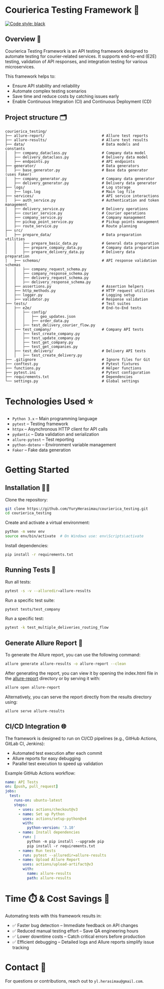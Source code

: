 # Courierica Testing Framework 🚀
[![Code style: black](https://img.shields.io/badge/code%20style-black-000000.svg)](https://github.com/psf/black)

## Overview 👀

Courierica Testing Framework is an API testing framework designed to automate testing for courier-related services. 
It supports end-to-end (E2E) testing, validation of API responses, and integration testing for various microservices.

This framework helps to:
* Ensure API stability and reliability
* Automate complex testing scenarios
* Save time and reduce costs by catching issues early
* Enable Continuous Integration (CI) and Continuous Deployment (CD)

## Project structure 🗂️

```
courierica_testing/
├── allure-report/                          # Allure test reports
├── allure-results/                         # Allure test results
├── data/                                   # Data models and constants
│   ├── company_dataclass.py                # Company data model
│   ├── delivery_dataclass.py               # Delivery data model
│   ├── endpoints.py                        # API endpoints
├── generator/                              # Data generators
│   ├── base_generator.py                   # Base data generator (uses Faker)
│   ├── company_generator.py                # Company data generator
│   ├── delivery_generator.py               # Delivery data generator
├── logs/                                   # Log storage
│   ├── logs.log                            # Main log file
├── services/                               # API service interactions
│   ├── auth_service.py                     # Authentication and token management
│   ├── delivery_service.py                 # Delivery operations
│   ├── courier_service.py                  # Courier operations
│   ├── company_service.py                  # Company management
│   ├── pickup_point_service.py             # Pickup points management
│   ├── route_service.py                    # Route planning
├── src/
│   ├── prepare_data/                       # Data preparation utilities
│   │   ├── prepare_basic_data.py           # General data preparation
│   │   ├── prepare_company_data.py         # Company data preparation
│   │   ├── prepare_delivery_data.py        # Delivery data preparation
│   ├── schemas/                            # API response validation schemas
│   │   ├── company_request_schema.py
│   │   ├── company_response_schema.py
│   │   ├── delivery_request_schema.py
│   │   ├── delivery_response_schema.py
│   ├── assertions.py                       # Assertion helpers
│   ├── http_methods.py                     # HTTP request utilities
│   ├── logger.py                           # Logging setup
│   ├── validator.py                        # Response validation
├── tests/                                  # Test suites
│   ├── e2e/                                # End-to-End tests
│   │   ├── config/
│   │   │   ├── geo_updates.json
│   │   │   ├── order_data.py
│   │   ├── test_delivery_courier_flow.py
│   ├── test_company/                       # Company API tests
│   │   ├── test_create_company.py
│   │   ├── test_update_company.py
│   │   ├── test_get_company.py
│   │   ├── test_get_companies.py
│   ├── test_delivery/                      # Delivery API tests
│   │   ├── test_create_delivery.py
├── .gitignore                              # Ignore files for Git
├── conftest.py                             # Pytest fixtures
├── functions.py                            # Helper functions
├── pytest.ini                              # Pytest configuration
├── requirements.txt                        # Dependencies
└── settings.py                             # Global settings
```

# Technologies Used ⭐

* `Python 3.x` – Main programming language
* `pytest` – Testing framework
* `httpx` – Asynchronous HTTP client for API calls
* `pydantic` – Data validation and serialization
* `allure-pytest` – Test reporting
* `python-dotenv` – Environment variable management
* `Faker` – Fake data generation

# Getting Started

## Installation 🐱‍💻

Clone the repository:
``` bash
git clone https://github.com/YuryHerasimau/courierica_testing.git
cd courierica_testing
```

Create and activate a virtual environment:
``` bash
python -m venv env
source env/bin/activate  # On Windows use: env\Scripts\activate
```

Install dependencies:
``` bash
pip install -r requirements.txt
```

## Running Tests 🧪

Run all tests:
``` bash
pytest -s -v --alluredir=allure-results
```

Run a specific test suite:
``` bash
pytest tests/test_company
```

Run a specific test:
``` bash
pytest -k test_multiple_deliveries_routing_flow
```

## Generate Allure Report 🧾

To generate the Allure report, you can use the following command:

```bash
allure generate allure-results -o allure-report --clean
```

After generating the report, you can view it by opening the index.html file in the [allure-report](allure-report) directory or by serving it with:

```bash
allure open allure-report
```

Alternatively, you can serve the report directly from the results directory using:

``` bash
allure serve allure-results
```

## CI/CD Integration 🌐

The framework is designed to run on CI/CD pipelines (e.g., GitHub Actions, GitLab CI, Jenkins):
* Automated test execution after each commit
* Allure reports for easy debugging
* Parallel test execution to speed up validation

Example GitHub Actions workflow:
``` yaml
name: API Tests
on: [push, pull_request]
jobs:
  test:
    runs-on: ubuntu-latest
    steps:
      - uses: actions/checkout@v3
      - name: Set up Python
        uses: actions/setup-python@v4
        with:
          python-version: '3.10'
      - name: Install dependencies
        run: |
          python -m pip install --upgrade pip
          pip install -r requirements.txt
      - name: Run tests
        run: pytest --alluredir=allure-results
      - name: Upload Allure Report
        uses: actions/upload-artifact@v3
        with:
          name: allure-results
          path: allure-results
```

# Time ⏱️ & Cost Savings 💸

Automating tests with this framework results in:

* ✅ Faster bug detection – Immediate feedback on API changes
* ✅ Reduced manual testing effort – Save QA engineering hours
* ✅ Lower downtime costs – Catch critical errors before production
* ✅ Efficient debugging – Detailed logs and Allure reports simplify issue tracking

# Contact 📧

For questions or contributions, reach out to `yl.herasimau@gmail.com`.


